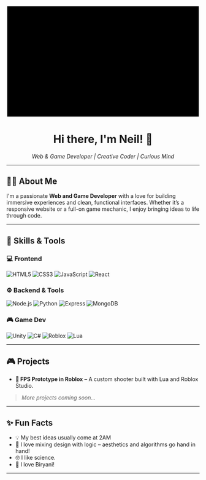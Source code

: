 <div align="center">
  <img src="https://raw.githubusercontent.com/neilwilliam/neilwilliam/main/Logo.gif" alt="Neil Logo" width="500"/>
  <h1>Hi there, I'm Neil! 👋</h1>
  <p><em>Web & Game Developer | Creative Coder | Curious Mind</em></p>
</div>

---

## 👨‍💻 About Me

I'm a passionate **Web and Game Developer** with a love for building immersive experiences and clean, functional interfaces. Whether it’s a responsive website or a full-on game mechanic, I enjoy bringing ideas to life through code.

---

## 🚀 Skills & Tools

### 💻 Frontend
![HTML5](https://img.shields.io/badge/-HTML5-E34F26?style=flat-square&logo=html5&logoColor=white)
![CSS3](https://img.shields.io/badge/-CSS3-1572B6?style=flat-square&logo=css3)
![JavaScript](https://img.shields.io/badge/-JavaScript-F7DF1E?style=flat-square&logo=javascript&logoColor=black)
![React](https://img.shields.io/badge/-React-61DAFB?style=flat-square&logo=react&logoColor=black)

### ⚙️ Backend & Tools
![Node.js](https://img.shields.io/badge/-Node.js-339933?style=flat-square&logo=node.js&logoColor=white)
![Python](https://img.shields.io/badge/-Python-3776AB?style=flat-square&logo=python&logoColor=white)
![Express](https://img.shields.io/badge/-Express-000000?style=flat-square&logo=express&logoColor=white)
![MongoDB](https://img.shields.io/badge/-MongoDB-47A248?style=flat-square&logo=mongodb&logoColor=white)

### 🎮 Game Dev
![Unity](https://img.shields.io/badge/-Unity-000?style=flat-square&logo=unity&logoColor=white)
![C#](https://img.shields.io/badge/-CSharp-239120?style=flat-square&logo=c-sharp&logoColor=white)
![Roblox](https://img.shields.io/badge/-Roblox-000000?style=flat-square&logo=roblox&logoColor=white)
![Lua](https://img.shields.io/badge/-Lua-2C2D72?style=flat-square&logo=lua&logoColor=white)

---

## 🎮 Projects

- **🎯 FPS Prototype in Roblox** – A custom shooter built with Lua and Roblox Studio.

> *More projects coming soon...*

---

## ✨ Fun Facts

- 💡 My best ideas usually come at 2AM
- 🎨 I love mixing design with logic – aesthetics and algorithms go hand in hand!
- 🤓 I like science.
- 🍛 I love Biryani!

---
